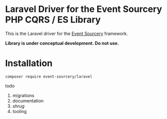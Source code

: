 # Laravel Driver for the Event Sourcery PHP CQRS / ES Library #

This is the Laravel driver for the [Event Sourcery](https://github.com/event-sourcery/event-sourcery) framework.

**Library is under conceptual development. Do not use.** 

# Installation #

`composer require event-sourcery/laravel`

todo

1. migrations
2. documentation
3. *shrug*
4. tooling